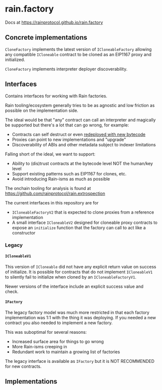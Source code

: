 # rain.factory

Docs at https://rainprotocol.github.io/rain.factory

## Concrete implementations

`CloneFactory` implements the latest version of `ICloneableFactory` allowing any
compatible `ICloneable` contract to be cloned as an EIP1167 proxy and
initialized.

`CloneFactory` implements interpreter deployer discoverability.

## Interfaces

Contains interfaces for working with Rain factories.

Rain tooling/ecosystem generally tries to be as agnostic and low friction as
possible on the implementation side.

The ideal would be that "any" contract can call an interpreter and magically be
supported but there's a lot that can go wrong, for example:

- Contracts can self destruct or even [redeployed with new bytecode](https://0age.medium.com/the-promise-and-the-peril-of-metamorphic-contracts-9eb8b8413c5e)
- Proxies can point to new implementations and "upgrade"
- Discoverability of ABIs and other metadata subject to indexer limitations

Falling short of the ideal, we want to support:

- Ability to (dis)trust contracts at the bytecode level NOT the human/key level
- Support existing patterns such as EIP1167 for clones, etc.
- Avoid introducing Rain-isms as much as possible

The onchain tooling for analysis is found at https://github.com/rainprotocol/rain.extrospection

The current interfaces in this repository are for

- `ICloneableFactoryV2` that is expected to clone proxies from a reference
  implementation
- A small interface `ICloneableV2` designed for cloneable proxy contracts to
  expose an `initialize` function that the factory can call to act like a
  constructor

### Legacy

#### `ICloneableV1`

This version of `ICloneable` did not have any explicit return value on success of
initialize. It is possible for contracts that do not implement `ICloneableV1` to
silently fail to initialize when cloned by an `ICloneableFactoryV1`.

Newer versions of the interface include an explicit success value and check.

#### `IFactory`

The legacy factory model was much more restricted in that each factory
implementation was 1:1 with the thing it was deploying. If you needed a new
contract you also needed to implement a new factory.

This was suboptimal for several reasons:

- Increased surface area for things to go wrong
- More Rain-isms creeping in
- Redundant work to maintain a growing list of factories

The legacy interface is available as `IFactory` but it is NOT RECOMMENDED for
new contracts.

## Implementations